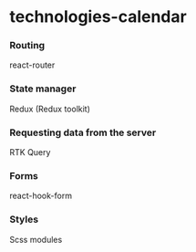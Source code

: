 # technologies-calendar
### Routing
react-router
### State manager
Redux (Redux toolkit)
### Requesting data from the server
RTK Query
### Forms
react-hook-form
### Styles
Scss modules
